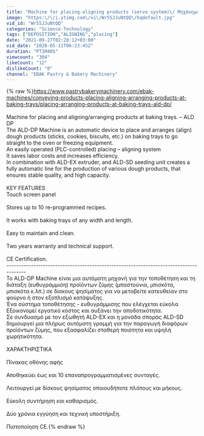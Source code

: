 ```yaml
---
title: "Machine for placing-aligning products (servo system)\/ Μηχάνημα τοποθέτησης προιόντων (σερβοκινητήρα)"
image: "https:\/\/i.ytimg.com\/vi\/Wr55JJuNtQQ\/hqdefault.jpg"
vid_id: "Wr55JJuNtQQ"
categories: "Science-Technology"
tags: ["DEPOSITION","ALIGNING","placing"]
date: "2021-09-27T02:28:12+03:00"
vid_date: "2020-05-11T06:23:45Z"
duration: "PT1M40S"
viewcount: "304"
likeCount: "12"
dislikeCount: "0"
channel: "EBAK Pastry & Bakery Machinery"
---
```

{% raw %}<a rel="nofollow" target="blank" href="https://www.pastrybakerymachinery.com/ebak-machines/conveying-products-placing-aligning-arranging-products-at-baking-trays/placing-arranging-products-at-baking-trays-ald-dp/">https://www.pastrybakerymachinery.com/ebak-machines/conveying-products-placing-aligning-arranging-products-at-baking-trays/placing-arranging-products-at-baking-trays-ald-dp/</a><br /><br />Machine for placing and aligning/arranging products at baking trays. – ALD DP<br />The ALD-DP Machine is an automatic device to place and arranges (align) dough products (sticks, cookies, biscuits, etc.) on baking trays to go straight to the oven or freezing equipment.<br />An easily operated (PLC-controlled) placing – aligning system<br />It saves labor costs and increases efficiency.<br />In combination with ALD-EX extruder, and ALD-SD seeding unit creates a fully automatic line for the production of various dough products, that ensures stable quality, and high capacity.<br /><br />KEY FEATURES<br />Touch screen panel<br /><br />Stores up to 10 re-programmed recipes.<br /><br />It works with baking trays of any width and length.<br /><br />Easy to maintain and clean.<br /><br />Two years warranty and technical support.<br /><br />CE Certification.<br />--------------------------------------------------------------------------------------<br />Το ALD-DP Machine είναι μια αυτόματη μηχανή για την τοποθέτηση και τη διάταξη (ευθυγράμμιση) προϊόντων ζύμης (μπαστούνια, μπισκότα, μπισκότα κ.λπ.) σε δίσκους ψησίματος για να μεταβείτε κατευθείαν στο φούρνο ή στον εξοπλισμό κατάψυξης.<br />Ένα σύστημα τοποθέτησης - ευθυγράμμισης που ελέγχεται εύκολα<br />Εξοικονομεί εργατικό κόστος και αυξάνει την αποδοτικότητα.<br />Σε συνδυασμό με τον εξωθητή ALD-EX και η μονάδα σποράς ALD-SD δημιουργεί μια πλήρως αυτόματη γραμμή για την παραγωγή διαφόρων προϊόντων ζύμης, που εξασφαλίζει σταθερή ποιότητα και υψηλή χωρητικότητα.<br /><br />ΧΑΡΑΚΤΗΡΙΣΤΙΚΑ<br /><br />Πίνακας οθόνης αφής<br /><br />Αποθηκεύει έως και 10 επαναπρογραμματισμένες συνταγές.<br /><br />Λειτουργεί με δίσκους ψησίματος οποιουδήποτε πλάτους και μήκους.<br /><br />Εύκολη συντήρηση και καθαρισμός.<br /><br />Δύο χρόνια εγγύηση και τεχνική υποστήριξη.<br /><br />Πιστοποίηση CE.{% endraw %}
